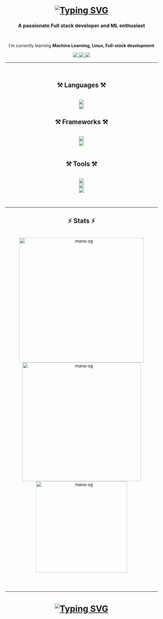 
<h1 align="center"><a href="https://git.io/typing-svg"><img src="https://readme-typing-svg.demolab.com?font=arial&weight=900&size=36&pause=1000&color=00FFBB&center=true&vCenter=true&width=435&lines=I'm+Manas" alt="Typing SVG" /></a></h1>
<h3 align="center">A passionate Full stack developer and ML enthusiast</h3>

<br/>

<div align="center">
 
 I’m currently learning **Machine Learning, Linux, Full-stack development**

 </div>
 
<div align="center"> 
  <a href="mailto:manasg1111@gmail.com">
    <img src="https://img.shields.io/badge/Gmail-333333?style=for-the-badge&logo=gmail&logoColor=red" />
  </a>
  <a href="https://linkedin.com/in/manas-g424249256" target="_blank">
    <img src="https://img.shields.io/badge/LinkedIn-0077B5?style=for-the-badge&logo=linkedin&logoColor=white" target="_blank" />
  </a>
  <a href="https://mana-sg.github.io" target="_blank">
     <img src="https://img.shields.io/badge/Portfolio-FF5722?style=for-the-badge&logo=todoist&logoColor=white" target="_blank" /> 
  </a>
</div>

 <hr/>
<br/>
<h2 align="center">⚒️ Languages ⚒️</h2>
<br/>
<div align="center">
    <img src="https://skillicons.dev/icons?i=python,c,cpp,java,javascript" /><br>
    <img src="https://skillicons.dev/icons?i=swift,html,css" /><br/>
 <h2 align="center">⚒️ Frameworks ⚒️</h2>
<br/>
<div align="center">
    <img src="https://skillicons.dev/icons?i=react,nodejs,tensorflow,pytorch,bootstrap" /><br/>
    <img src="https://skillicons.dev/icons?i=nextjs,tailwind,flask" /><br/>
</div>

<br/>
<h2 align="center">⚒️ Tools ⚒️</h2>
<br/>
<div align="center">
    <img src="https://skillicons.dev/icons?i=github,git,linux,mongodb,firebase" /><br/>
    <img src="https://skillicons.dev/icons?i=matlab,arduino,vscode,unity,nodejs" /><br/>
    <img src="https://skillicons.dev/icons?i=express" /><br/>
<br/>

<br/>
<hr/>

<h2 align="center">⚡ Stats ⚡</h2>
<br>
<div align=center>
  <img width=410 src="https://github-readme-streak-stats.herokuapp.com/?user=mana-sg&theme=chartreuse-dark" alt="mana-sg" />
  <img width=390 src="https://github-readme-stats.vercel.app/api?username=mana-sg&show_icons=true&locale=en&theme=chartreuse-dark" alt="mana-sg" />
  <br/>
  <img width=300 align="center" src="https://github-readme-stats.vercel.app/api/top-langs/?username=mana-sg&layout=donut&theme=chartreuse-dark&size_weight=0.5&count_weight=0.5" alt="mana-sg" />
</div>

<br/><br/>
<hr/>

<h1 align="center">
   <a href="https://git.io/typing-svg"><img src="https://readme-typing-svg.herokuapp.com?font=arial&weight=900&size=36&pause=1000&color=00FFBB&center=true&vCenter=true&width=435&lines=Thank+You+for+Visiting+❤️" alt="Typing SVG" /></a>
</h1>

<br/>
